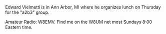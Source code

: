 Edward Vielmetti is in Ann Arbor, MI where he organizes lunch on Thursday for the "a2b3" group.

Amateur Radio: W8EMV. Find me on the W8UM net most Sundays 8:00 Eastern time.
